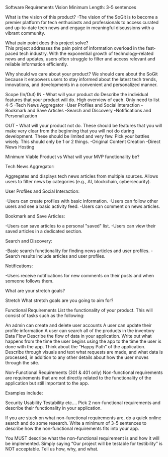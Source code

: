 Software Requirements
Vision
Minimum Length: 3-5 sentences

What is the vision of this product? 
-The vision of the SoGit is to become a premier platform for tech enthusiasts and professionals to access curated and up-to-date tech news and engage in meaningful discussions with a vibrant community.

What pain point does this project solve?  
This project addresses the pain point of information overload in the fast-paced tech industry. With the exponential growth of technology-related news and updates, users often struggle to filter and access relevant and reliable information efficiently.

Why should we care about your product?
We should care about the SoGit because it empowers users to stay informed about the latest tech trends, innovations, and developments in a convenient and personalized manner.

Scope (In/Out)
IN - What will your product do
Describe the individual features that your product will do.
High overview of each. Only need to list 4-5
-Tech News Aggregator
-User Profiles and Social Interaction
-Bookmark and Save Articles
-Search and Discovery
-Notifications and Personalization

OUT - What will your product not do.
These should be features that you will make very clear from the beginning that you will not do during development. These should be limited and very few. Pick your battles wisely. This should only be 1 or 2 things. 
-Original Content Creation
-Direct News Hosting

Minimum Viable Product vs
What will your MVP functionality be?

Tech News Aggregator:

Aggregates and displays tech news articles from multiple sources.
Allows users to filter news by categories (e.g., AI, blockchain, cybersecurity).

User Profiles and Social Interaction:

-Users can create profiles with basic information.
-Users can follow other users and see a basic activity feed.
-Users can comment on news articles.

Bookmark and Save Articles:

-Users can save articles to a personal "saved" list.
-Users can view their saved articles in a dedicated section.

Search and Discovery:

-Basic search functionality for finding news articles and user profiles.
-Search results include articles and user profiles.

Notifications:

-Users receive notifications for new comments on their posts and when someone follows them.

What are your stretch goals?

Stretch
What stretch goals are you going to aim for?

Functional Requirements
List the functionality of your product. This will consist of tasks such as the following:

An admin can create and delete user accounts
A user can update their profile information
A user can search all of the products in the inventory
Data Flow
Describe the flow of data in your application. Write out what happens from the time the user begins using the app to the time the user is done with the app. Think about the “Happy Path” of the application. Describe through visuals and text what requests are made, and what data is processed, in addition to any other details about how the user moves through the site.

Non-Functional Requirements (301 & 401 only)
Non-functional requirements are requirements that are not directly related to the functionality of the application but still important to the app.

Examples include:

Security
Usability
Testability
etc….
Pick 2 non-functional requirements and describe their functionality in your application.

If you are stuck on what non-functional requirements are, do a quick online search and do some research. Write a minimum of 3-5 sentences to describe how the non-functional requirements fits into your app.

You MUST describe what the non-functional requirement is and how it will be implemented. Simply saying “Our project will be testable for testibility” is NOT acceptable. Tell us how, why, and what.
